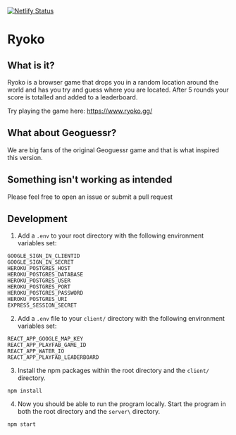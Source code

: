[![Netlify Status](https://api.netlify.com/api/v1/badges/e753d99e-2fd4-471b-8cff-54506a5df9c6/deploy-status)](https://app.netlify.com/sites/youthful-shockley-e4ae63/deploys)

# Ryoko

## What is it?

Ryoko is a browser game that drops you in a random location around the world and has you try and guess where you are located. After 5 rounds your score is totalled and added to a leaderboard. 

Try playing the game here: https://www.ryoko.gg/

## What about Geoguessr?

We are big fans of the original Geoguessr game and that is what inspired this version.

## Something isn't working as intended

Please feel free to open an issue or submit a pull request

## Development

1. Add a `.env` to your root directory with the following environment variables set:

```
GOOGLE_SIGN_IN_CLIENTID
GOOGLE_SIGN_IN_SECRET
HEROKU_POSTGRES_HOST
HEROKU_POSTGRES_DATABASE
HEROKU_POSTGRES_USER
HEROKU_POSTGRES_PORT
HEROKU_POSTGRES_PASSWORD
HEROKU_POSTGRES_URI
EXPRESS_SESSION_SECRET
```

2. Add a `.env` file to your `client/` directory with the following environment variables set:

```
REACT_APP_GOOGLE_MAP_KEY
REACT_APP_PLAYFAB_GAME_ID
REACT_APP_WATER_IO
REACT_APP_PLAYFAB_LEADERBOARD
```

3. Install the npm packages within the root directory and the `client/` directory.

```
npm install
```

4. Now you should be able to run the program locally.  Start the program in both the root directory and the `server\` directory.

```
npm start
```